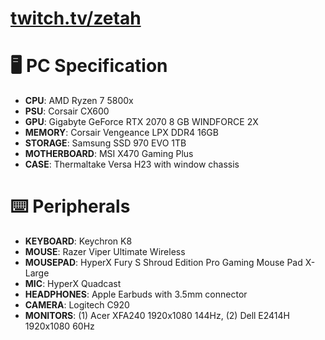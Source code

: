 # [twitch.tv/zetah](https://twitch.tv/zetah)

# 🖥️ PC Specification 
- **CPU**: AMD Ryzen 7 5800x
- **PSU**: Corsair CX600
- **GPU**: Gigabyte GeForce RTX 2070 8 GB WINDFORCE 2X
- **MEMORY**: Corsair Vengeance LPX DDR4 16GB
- **STORAGE**: Samsung SSD 970 EVO 1TB
- **MOTHERBOARD**: MSI X470 Gaming Plus
- **CASE**: Thermaltake Versa H23 with window chassis

# ⌨️ Peripherals
* **KEYBOARD**: Keychron K8
* **MOUSE**: Razer Viper Ultimate Wireless
* **MOUSEPAD**: HyperX Fury S Shroud Edition Pro Gaming Mouse Pad X-Large
* **MIC**: HyperX Quadcast
* **HEADPHONES**: Apple Earbuds with 3.5mm connector
* **CAMERA**: Logitech C920
* **MONITORS**: (1) Acer XFA240 1920x1080 144Hz, (2) Dell E2414H 1920x1080 60Hz
